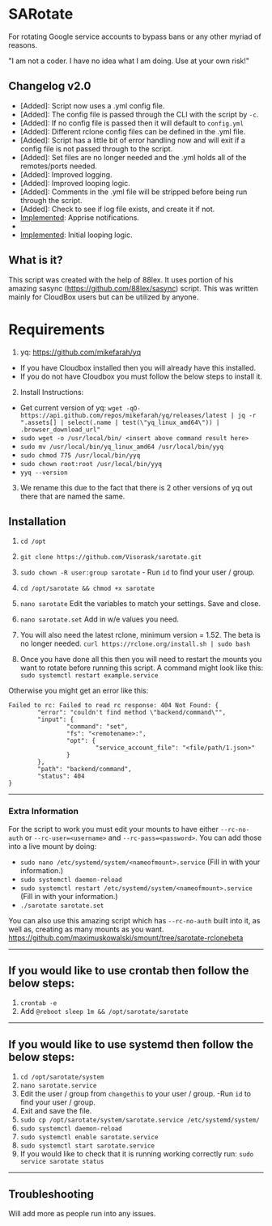 # SARotate
For rotating Google service accounts to bypass bans or any other myriad of reasons.

"I am not a coder. I have no idea what I am doing. Use at your own risk!"

## Changelog v2.0
   - [Added]: Script now uses a .yml config file.
   - [Added]: The config file is passed through the CLI with the script by `-c`.
   - [Added]: If no config file is passed then it will default to `config.yml`
   - [Added]: Different rclone config files can be defined in the .yml file.
   - [Added]: Script has a little bit of error handling now and will exit if a config file is not passed through to the script.
   - [Added]: Set files are no longer needed and the .yml holds all of the remotes/ports needed.
   - [Added]: Improved logging.
   - [Added]: Improved looping logic.
   - [Added]: Comments in the .yml file will be stripped before being run through the script.
   - [Added]: Check to see if log file exists, and create it if not.
   - [Implemented]: Apprise notifications. 
   - [Implemented]: Logging.
   - [Implemented]: Initial looping logic. 


## What is it?
This script was created with the help of 88lex. It uses portion of his amazing sasync (https://github.com/88lex/sasync) script. This was written mainly for CloudBox users but can be utilized by anyone.

# Requirements
 1. yq: https://github.com/mikefarah/yq
   - If you have Cloudbox installed then you will already have this installed.
   - If you do not have Cloudbox you must follow the below steps to install it.
 2. Install Instructions:
   - Get current version of yq: `wget -qO- https://api.github.com/repos/mikefarah/yq/releases/latest | jq -r ".assets[] | select(.name | test(\"yq_linux_amd64\")) | .browser_download_url"`
   - `sudo wget -o /usr/local/bin/ <insert above command result here>`
   - `sudo mv /usr/local/bin/yq_linux_amd64 /usr/local/bin/yyq`
   - `sudo chmod 775 /usr/local/bin/yyq`
   - `sudo chown root:root /usr/local/bin/yyq`
   - `yyq --version`
  3. We rename this due to the fact that there is 2 other versions of yq out there that are named the same.
  

## Installation
1. `cd /opt`

2. `git clone https://github.com/Visorask/sarotate.git`

3. `sudo chown -R user:group sarotate` - Run `id` to find your user / group.

4. `cd /opt/sarotate && chmod +x sarotate`

5. `nano sarotate` Edit the variables to match your settings. Save and close.

6. `nano sarotate.set` Add in w/e values you need.

7. You will also need the latest rclone, minimum version = 1.52. The beta is no longer needed. ```curl https://rclone.org/install.sh | sudo bash```

8. Once you have done all this then you will need to restart the mounts you want to rotate before running this script. A command might look like this: ```sudo systemctl restart example.service```

  Otherwise you might get an error like this:
```
Failed to rc: Failed to read rc response: 404 Not Found: {
        "error": "couldn't find method \"backend/command\"",
        "input": {
                "command": "set",
                "fs": "<remotename>:",
                "opt": {
                        "service_account_file": "<file/path/1.json>"
                }
        },
        "path": "backend/command",
        "status": 404
}
```

---

### Extra Information 
   For the script to work you must edit your mounts to have either `--rc-no-auth` or `--rc-user=<username>` and `--rc-pass=<password>`. You can add those into a live mount by doing:
  
   - `sudo nano /etc/systemd/system/<nameofmount>.service` (Fill in <nameofmount> with your information.)
   - `sudo systemctl daemon-reload`
   - `sudo systemctl restart /etc/systemd/system/<nameofmount>.service` (Fill in <nameofmount> with your information.)
   - `./sarotate sarotate.set`
   
  You can also use this amazing script which has `--rc-no-auth` built into it, as well as, creating as many mounts as you want. https://github.com/maximuskowalski/smount/tree/sarotate-rclonebeta
  
---
   
## If you would like to use crontab then follow the below steps:
  1. `crontab -e`
  2. Add `@reboot sleep 1m && /opt/sarotate/sarotate`
 ---
 
## If you would like to use systemd then follow the below steps: 
  1. `cd /opt/sarotate/system`
  2. `nano sarotate.service`  
  3. Edit the user / group from `changethis` to your user / group. -Run `id` to find your user / group.   
  4. Exit and save the file.   
  5. `sudo cp /opt/sarotate/system/sarotate.service /etc/systemd/system/`  
  6. `sudo systemctl daemon-reload`  
  7. `sudo systemctl enable sarotate.service`  
  8. `sudo systemctl start sarotate.service`  
  9. If you would like to check that it is running working correctly run: `sudo service sarotate status`
---

## Troubleshooting
Will add more as people run into any issues.